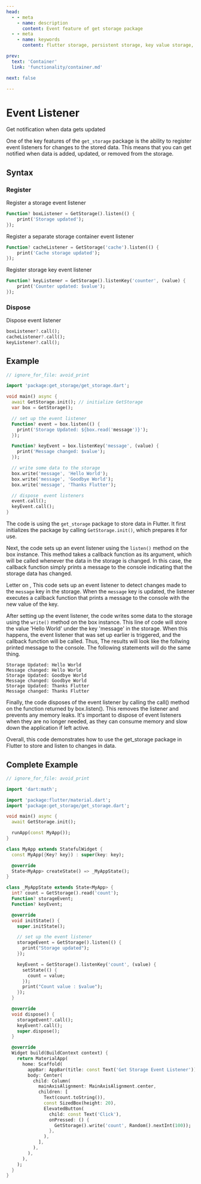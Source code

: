 ```yaml
---
head:
  - - meta
    - name: description
      content: Event feature of get storage package
  - - meta
    - name: keywords
      content: flutter storage, persistent storage, key value storage, local data storage, shared preferences, flutter data caching, flutter state management, flutter local storage , flutter , event lintener , getx

prev:
  text: 'Container'
  link: 'functionality/container.md'

next: false

---
```


# Event Listener

Get notification when data gets updated

One of the key features of the `get_storage` package is the ability to register event listeners for changes to the stored data. This means that you can get notified when data is added, updated, or removed from the storage.

## Syntax

### Register

Register a storage event listener

```dart
Function? boxListener = GetStorage().listen(() {
    print('Storage updated');
});
```

Register a separate storage container event listener

```dart
Function? cacheListener = GetStorage('cache').listen(() {
    print('Cache storage updated');
});
```

Register storage key event listener

```dart
Function? keyListener = GetStorage().listenKey('counter', (value) {
    print('Counter updated: $value');
});
```

### Dispose

Dispose event listener

```dart
boxListener?.call();
cacheListener?.call();
keyListener?.call();
```

## Example

```dart
// ignore_for_file: avoid_print

import 'package:get_storage/get_storage.dart';

void main() async {
  await GetStorage.init(); // initialize GetStorage
  var box = GetStorage();

  // set up the event listener
  Function? event = box.listen(() {
    print('Storage Updated: ${box.read('message')}');
  });

  Function? keyEvent = box.listenKey('message', (value) {
    print('Message changed: $value');
  });

  // write some data to the storage
  box.write('message', 'Hello World');
  box.write('message', 'Goodbye World');
  box.write('message', 'Thanks Flutter');

  // dispose  event listeners
  event.call();
  keyEvent.call();
}
```

The code is using the `get_storage` package to store data in Flutter. It first initializes the package by calling `GetStorage.init()`, which prepares it for use.

Next, the code sets up an event listener using the `listen()` method on the box instance. This method takes a callback function as its argument, which will be called whenever the data in the storage is changed. In this case, the callback function simply prints a message to the console indicating that the storage data has changed.

Letter on , This code sets up an event listener to detect changes made to the `message` key in the storage. When the `message` key is updated, the listener executes a callback function that prints a message to the console with the new value of the key.

After setting up the event listener, the code writes some data to the storage using the `write()` method on the box instance. This line of code will store the value 'Hello World' under the key 'message' in the storage. When this happens, the event listener that was set up earlier is triggered, and the callback function will be called. Thus, The results will look like the follwing  printed message to the console. The following statements will do the same thing.

```terminal
Storage Updated: Hello World
Message changed: Hello World
Storage Updated: Goodbye World
Message changed: Goodbye World
Storage Updated: Thanks Flutter
Message changed: Thanks Flutter
```

Finally, the code disposes of the event listener by calling the call() method on the function returned by box.listen(). This removes the listener and prevents any memory leaks. It's important to dispose of event listeners when they are no longer needed, as they can consume memory and slow down the application if left active.

Overall, this code demonstrates how to use the get_storage package in Flutter to store and listen to changes in data.

## Complete Example

```dart
// ignore_for_file: avoid_print

import 'dart:math';

import 'package:flutter/material.dart';
import 'package:get_storage/get_storage.dart';

void main() async {
  await GetStorage.init();

  runApp(const MyApp());
}

class MyApp extends StatefulWidget {
  const MyApp({Key? key}) : super(key: key);

  @override
  State<MyApp> createState() => _MyAppState();
}

class _MyAppState extends State<MyApp> {
  int? count = GetStorage().read('count');
  Function? storageEvent;
  Function? keyEvent;

  @override
  void initState() {
    super.initState();

    // set up the event listener
    storageEvent = GetStorage().listen(() {
      print("Storage updated");
    });

    keyEvent = GetStorage().listenKey('count', (value) {
      setState(() {
        count = value;
      });
      print("Count value : $value");
    });
  }

  @override
  void dispose() {
    storageEvent?.call();
    keyEvent?.call();
    super.dispose();
  }

  @override
  Widget build(BuildContext context) {
    return MaterialApp(
      home: Scaffold(
        appBar: AppBar(title: const Text('Get Storage Event Listener')),
        body: Center(
          child: Column(
            mainAxisAlignment: MainAxisAlignment.center,
            children: [
              Text(count.toString()),
              const SizedBox(height: 20),
              ElevatedButton(
                child: const Text('Click'),
                onPressed: () {
                  GetStorage().write('count', Random().nextInt(100));
                },
              ),
            ],
          ),
        ),
      ),
    );
  }
}
```
